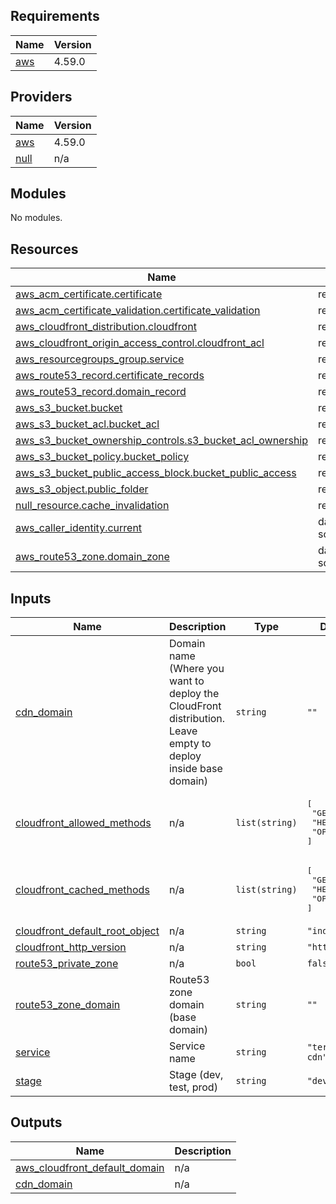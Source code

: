 ## Requirements

| Name | Version |
|------|---------|
| <a name="requirement_aws"></a> [aws](#requirement\_aws) | 4.59.0 |

## Providers

| Name | Version |
|------|---------|
| <a name="provider_aws"></a> [aws](#provider\_aws) | 4.59.0 |
| <a name="provider_null"></a> [null](#provider\_null) | n/a |

## Modules

No modules.

## Resources

| Name | Type |
|------|------|
| [aws_acm_certificate.certificate](https://registry.terraform.io/providers/hashicorp/aws/4.59.0/docs/resources/acm_certificate) | resource |
| [aws_acm_certificate_validation.certificate_validation](https://registry.terraform.io/providers/hashicorp/aws/4.59.0/docs/resources/acm_certificate_validation) | resource |
| [aws_cloudfront_distribution.cloudfront](https://registry.terraform.io/providers/hashicorp/aws/4.59.0/docs/resources/cloudfront_distribution) | resource |
| [aws_cloudfront_origin_access_control.cloudfront_acl](https://registry.terraform.io/providers/hashicorp/aws/4.59.0/docs/resources/cloudfront_origin_access_control) | resource |
| [aws_resourcegroups_group.service](https://registry.terraform.io/providers/hashicorp/aws/4.59.0/docs/resources/resourcegroups_group) | resource |
| [aws_route53_record.certificate_records](https://registry.terraform.io/providers/hashicorp/aws/4.59.0/docs/resources/route53_record) | resource |
| [aws_route53_record.domain_record](https://registry.terraform.io/providers/hashicorp/aws/4.59.0/docs/resources/route53_record) | resource |
| [aws_s3_bucket.bucket](https://registry.terraform.io/providers/hashicorp/aws/4.59.0/docs/resources/s3_bucket) | resource |
| [aws_s3_bucket_acl.bucket_acl](https://registry.terraform.io/providers/hashicorp/aws/4.59.0/docs/resources/s3_bucket_acl) | resource |
| [aws_s3_bucket_ownership_controls.s3_bucket_acl_ownership](https://registry.terraform.io/providers/hashicorp/aws/4.59.0/docs/resources/s3_bucket_ownership_controls) | resource |
| [aws_s3_bucket_policy.bucket_policy](https://registry.terraform.io/providers/hashicorp/aws/4.59.0/docs/resources/s3_bucket_policy) | resource |
| [aws_s3_bucket_public_access_block.bucket_public_access](https://registry.terraform.io/providers/hashicorp/aws/4.59.0/docs/resources/s3_bucket_public_access_block) | resource |
| [aws_s3_object.public_folder](https://registry.terraform.io/providers/hashicorp/aws/4.59.0/docs/resources/s3_object) | resource |
| [null_resource.cache_invalidation](https://registry.terraform.io/providers/hashicorp/null/latest/docs/resources/resource) | resource |
| [aws_caller_identity.current](https://registry.terraform.io/providers/hashicorp/aws/4.59.0/docs/data-sources/caller_identity) | data source |
| [aws_route53_zone.domain_zone](https://registry.terraform.io/providers/hashicorp/aws/4.59.0/docs/data-sources/route53_zone) | data source |

## Inputs

| Name | Description | Type | Default | Required |
|------|-------------|------|---------|:--------:|
| <a name="input_cdn_domain"></a> [cdn\_domain](#input\_cdn\_domain) | Domain name (Where you want to deploy the CloudFront distribution. Leave empty to deploy inside base domain) | `string` | `""` | no |
| <a name="input_cloudfront_allowed_methods"></a> [cloudfront\_allowed\_methods](#input\_cloudfront\_allowed\_methods) | n/a | `list(string)` | <pre>[<br>  "GET",<br>  "HEAD",<br>  "OPTIONS"<br>]</pre> | no |
| <a name="input_cloudfront_cached_methods"></a> [cloudfront\_cached\_methods](#input\_cloudfront\_cached\_methods) | n/a | `list(string)` | <pre>[<br>  "GET",<br>  "HEAD",<br>  "OPTIONS"<br>]</pre> | no |
| <a name="input_cloudfront_default_root_object"></a> [cloudfront\_default\_root\_object](#input\_cloudfront\_default\_root\_object) | n/a | `string` | `"index.html"` | no |
| <a name="input_cloudfront_http_version"></a> [cloudfront\_http\_version](#input\_cloudfront\_http\_version) | n/a | `string` | `"http2"` | no |
| <a name="input_route53_private_zone"></a> [route53\_private\_zone](#input\_route53\_private\_zone) | n/a | `bool` | `false` | no |
| <a name="input_route53_zone_domain"></a> [route53\_zone\_domain](#input\_route53\_zone\_domain) | Route53 zone domain (base domain) | `string` | `""` | no |
| <a name="input_service"></a> [service](#input\_service) | Service name | `string` | `"terraform-cdn"` | no |
| <a name="input_stage"></a> [stage](#input\_stage) | Stage (dev, test, prod) | `string` | `"dev"` | no |

## Outputs

| Name | Description |
|------|-------------|
| <a name="output_aws_cloudfront_default_domain"></a> [aws\_cloudfront\_default\_domain](#output\_aws\_cloudfront\_default\_domain) | n/a |
| <a name="output_cdn_domain"></a> [cdn\_domain](#output\_cdn\_domain) | n/a |
